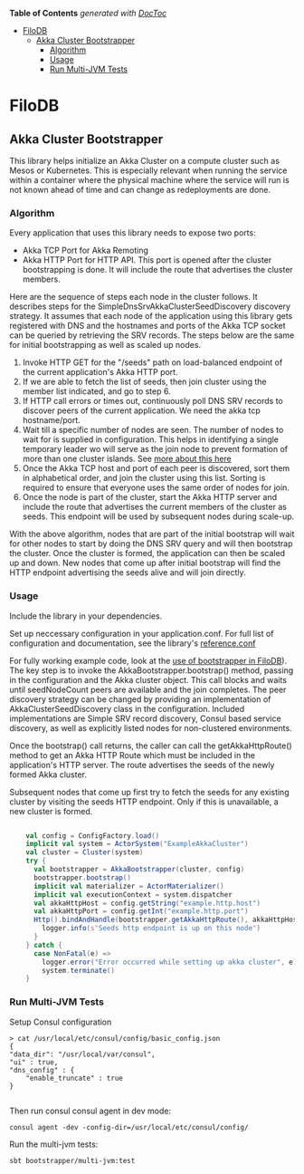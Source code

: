 <!-- START doctoc generated TOC please keep comment here to allow auto update -->
<!-- DON'T EDIT THIS SECTION, INSTEAD RE-RUN doctoc TO UPDATE -->
**Table of Contents**  *generated with [DocToc](https://github.com/thlorenz/doctoc)*

- [FiloDB](#filodb)
  - [Akka Cluster Bootstrapper](#akka-cluster-bootstrapper)
    - [Algorithm](#algorithm)
    - [Usage](#usage)
    - [Run Multi-JVM Tests](#run-multi-jvm-tests)

<!-- END doctoc generated TOC please keep comment here to allow auto update -->

# FiloDB

## Akka Cluster Bootstrapper

This library helps initialize an Akka Cluster on a compute cluster such as Mesos or Kubernetes. This is especially 
relevant when running the service within a container where the physical machine where the service will run is not 
known ahead of time and can change as redeployments are done.

### Algorithm

Every application that uses this library needs to expose two ports:
* Akka TCP Port for Akka Remoting
* Akka HTTP Port for HTTP API. This port is opened after the cluster bootstrapping is done. It will include the route 
  that advertises the cluster members.

Here are the sequence of steps each node in the cluster follows. It describes steps for the 
SimpleDnsSrvAkkaClusterSeedDiscovery discovery strategy. It assumes that each node of the application using this library 
gets registered with DNS and the hostnames and ports of the Akka TCP socket can be queried by retrieving the SRV records.
The steps below are the same for initial bootstrapping as well as scaled up nodes. 

1. Invoke HTTP GET for the "/seeds" path on load-balanced endpoint of the current application's Akka HTTP port. 
2. If we are able to fetch the list of seeds, then join cluster using the member list indicated, and go to step 6.
3. If HTTP call errors or times out, continuously poll DNS SRV records to discover peers of the current application. We 
   need the akka tcp hostname/port. 
4. Wait till a specific number of nodes are seen. The number of nodes to wait for is supplied in configuration. This 
   helps in identifying a single temporary leader wo will serve as the join node to prevent formation of more than 
   one cluster islands. See [more about this here](http://doc.akka.io/docs/akka/current/java/cluster-usage.html#joining-to-seed-nodes) 
5. Once the Akka TCP host and port of each peer is discovered, sort them in alphabetical order, and join the cluster 
   using this list. Sorting is required to ensure that everyone uses the same order of nodes for join. 
6. Once the node is part of the cluster, start the Akka HTTP server and include the route that advertises the current 
   members of the cluster as seeds. This endpoint will be used by subsequent nodes during scale-up.


With the above algorithm, nodes that are part of the initial bootstrap will wait for other nodes to start by doing the 
DNS SRV query and will then bootstrap the cluster. Once the cluster is formed, the application can then be scaled up 
and down. New nodes that come up after initial bootstrap will find the HTTP endpoint advertising the seeds alive and 
will join directly. 

### Usage

Include the library in your dependencies. 

Set up neccessary configuration in your application.conf. For full list of configuration and documentation, see the 
library's [reference.conf](../akka-bootstrapper/src/main/resources/reference.conf)

For fully working example code, look at the [use of bootstrapper in FiloDB](https://github.com/filodb/FiloDB/blob/develop/core/src/main/scala/filodb.core/memstore/PartKeyLuceneIndex.scala#L440)). 
The key step is to invoke the AkkaBootstrapper.bootstrap() method, passing in the configuration and the Akka cluster 
object. This call blocks and waits until seedNodeCount peers are available and the join completes. The peer discovery 
strategy can be changed by providing an implementation of AkkaClusterSeedDiscovery class in the configuration. Included 
implementations are Simple SRV record discovery, Consul based service discovery, as well as explicitly listed nodes for 
non-clustered environments.  

Once the bootstrap() call returns, the caller can call the getAkkaHttpRoute() method to get an Akka HTTP Route which 
must be included in the application's HTTP server. The route advertises the seeds of the newly formed Akka cluster.

Subsequent nodes that come up first try to fetch the seeds for any existing cluster by visiting the seeds HTTP endpoint. 
Only if this is unavailable, a new cluster is formed.  

```scala

    val config = ConfigFactory.load()
    implicit val system = ActorSystem("ExampleAkkaCluster")
    val cluster = Cluster(system)
    try {
      val bootstrapper = AkkaBootstrapper(cluster, config)
      bootstrapper.bootstrap()
      implicit val materializer = ActorMaterializer()
      implicit val executionContext = system.dispatcher
      val akkaHttpHost = config.getString("example.http.host")
      val akkaHttpPort = config.getInt("example.http.port")
      Http().bindAndHandle(bootstrapper.getAkkaHttpRoute(), akkaHttpHost, akkaHttpPort).map { binding =>
        logger.info(s"Seeds http endpoint is up on this node")
      }
    } catch {
      case NonFatal(e) =>
        logger.error("Error occurred while setting up akka cluster", e)
        system.terminate()
    }

```

### Run Multi-JVM Tests

Setup Consul configuration
```
> cat /usr/local/etc/consul/config/basic_config.json 
{
"data_dir": "/usr/local/var/consul",
"ui" : true,
"dns_config" : {
    "enable_truncate" : true
}
 	
```

Then run consul consul agent in dev mode:
```
consul agent -dev -config-dir=/usr/local/etc/consul/config/
```

Run the multi-jvm tests:
```
sbt bootstrapper/multi-jvm:test
```
